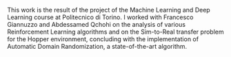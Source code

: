 This work is the result of the project of the Machine Learning and Deep Learning course at Politecnico di Torino.
I worked with Francesco Giannuzzo and Abdessamed Qchohi on the analysis of various Reinforcement Learning algorithms and on the Sim-to-Real transfer problem for the Hopper environment, concluding with the implementation
of Automatic Domain Randomization, a state-of-the-art algorithm.

